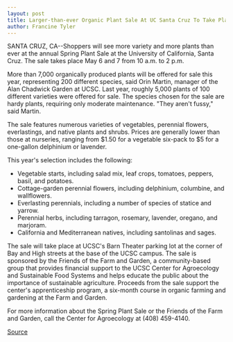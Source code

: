 ```yaml
---
layout: post
title: Larger-than-ever Organic Plant Sale At UC Santa Cruz To Take Place May 6 And 7
author: Francine Tyler
---
```


SANTA CRUZ, CA--Shoppers will see more variety and more plants  than ever at the annual Spring Plant Sale at the University of  California, Santa Cruz. The sale takes place May 6 and 7 from 10 a.m.  to 2 p.m.

More than 7,000 organically produced plants will be offered  for sale this year, representing 200 different species, said Orin  Martin, manager of the Alan Chadwick Garden at UCSC. Last year,  roughly 5,000 plants of 100 different varieties were offered for  sale. The species chosen for the sale are hardy plants, requiring only  moderate maintenance. "They aren't fussy," said Martin.

The sale features numerous varieties of vegetables, perennial  flowers, everlastings, and native plants and shrubs. Prices are  generally lower than those at nurseries, ranging from $1.50 for a  vegetable six-pack to $5 for a one-gallon delphinium or lavender.

This year's selection includes the following:
* Vegetable starts, including salad mix, leaf crops, tomatoes,  peppers, basil, and potatoes.
* Cottage-garden perennial flowers, including delphinium,  columbine, and wallflowers.
* Everlasting perennials, including a number of species of  statice and yarrow.
* Perennial herbs, including tarragon, rosemary, lavender,  oregano, and marjoram.
* California and Mediterranean natives, including santolinas  and sages.

The sale will take place at UCSC's Barn Theater parking lot at  the corner of Bay and High streets at the base of the UCSC campus.  The sale is sponsored by the Friends of the Farm and Garden, a  community-based group that provides financial support to the UCSC  Center for Agroecology and Sustainable Food Systems and helps  educate the public about the importance of sustainable agriculture.  Proceeds from the sale support the center's apprenticeship program,  a six-month course in organic farming and gardening at the Farm and  Garden.

For more information about the Spring Plant Sale or the  Friends of the Farm and Garden, call the Center for Agroecology at  (408) 459-4140.

[Source](http://www1.ucsc.edu/news_events/press_releases/archive/94-95/04-95/042495-Larger-than-ever_UC.html "Permalink to 042495-Larger-than-ever_UC")
